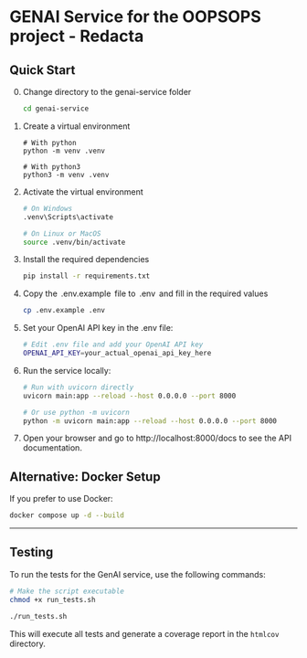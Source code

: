 # GENAI Service for the OOPSOPS project - Redacta

## Quick Start

0. ⁠Change directory to the genai-service folder

   ```bash
   cd genai-service
   ```

1. ⁠Create a virtual environment

   ```⁠bash
   # With python
   python -m venv .venv

   # With python3
   python3 -m venv .venv
   ```

2. ⁠Activate the virtual environment

   ```bash
   # On Windows
   .venv\Scripts\activate

   # On Linux or MacOS
   source .venv/bin/activate
   ```

3. ⁠Install the required dependencies

   ```bash
   pip install -r requirements.txt
   ```

4. ⁠Copy the ⁠ .env.example ⁠ file to ⁠ .env ⁠ and fill in the required values

   ```bash
   cp .env.example .env
   ```

5. ⁠Set your OpenAI API key in the .env file:

   ```bash
   # Edit .env file and add your OpenAI API key
   OPENAI_API_KEY=your_actual_openai_api_key_here
   ```

6. ⁠Run the service locally:

   ```bash
   # Run with uvicorn directly
   uvicorn main:app --reload --host 0.0.0.0 --port 8000

   # Or use python -m uvicorn
   python -m uvicorn main:app --reload --host 0.0.0.0 --port 8000
   ```

7. ⁠Open your browser and go to http://localhost:8000/docs to see the API documentation.

## Alternative: Docker Setup

If you prefer to use Docker:

```bash
docker compose up -d --build
```

---

## Testing

To run the tests for the GenAI service, use the following commands:

```bash
# Make the script executable
chmod +x run_tests.sh

./run_tests.sh
```

This will execute all tests and generate a coverage report in the `htmlcov` directory.
